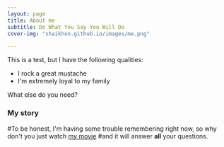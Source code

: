 ```yaml
---
layout: page
title: About me
subtitle: Do What You Say You Will Do
cover-img: "shaikhon.github.io/images/me.png"

---
```


This is a test, but I have the following qualities:

- I rock a great mustache
- I'm extremely loyal to my family

What else do you need?

### My story

#To be honest, I'm having some trouble remembering right now, so why don't you just watch [my movie](https://en.wikipedia.org/wiki/The_Princess_Bride_%28film%29) #and it will answer **all** your questions.
